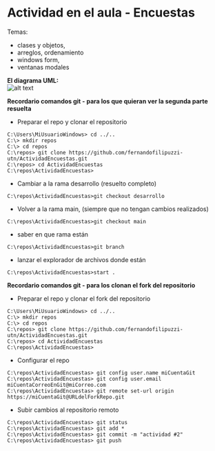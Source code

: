 # Actividad en el aula  - Encuestas

Temas:
   - clases y objetos, 
   - arreglos, ordenamiento
   - windows form, 
   - ventanas modales


**El diagrama UML:**<br/>
![alt text](https://github.com/fernandofilipuzzi-utn/ActividadEncuestas/blob/main/EncuestasMediosTransporte/EncuestasCMD/uml/encuesta.jpg)

**Recordario comandos git - para los que quieran ver la segunda parte resuelta**
- Preparar el repo y clonar el repositorio 
```
C:\Users\MiUsuarioWindows> cd ../..
C:\> mkdir repos
C:\> cd repos
C:\repos> git clone https://github.com/fernandofilipuzzi-utn/ActividadEncuestas.git
C:\repos> cd ActividadEncuestas
C:\repos\ActividadEncuestas> 
```

- Cambiar a la rama desarrollo (resuelto completo)
```
C:\repos\ActividadEncuestas>git checkout desarrollo
```

- Volver a la rama main, (siempre que no tengan cambios realizados)
```
C:\repos\ActividadEncuestas>git checkout main
```

- saber en que rama están
```
C:\repos\ActividadEncuestas>git branch
```

- lanzar el explorador de archivos donde están
```
C:\repos\ActividadEncuestas>start .
```

**Recordario comandos git - para los clonan el fork del repositorio**

- Preparar el repo y clonar el fork del repositorio 
```
C:\Users\MiUsuarioWindows> cd ../..
C:\> mkdir repos
C:\> cd repos
C:\repos> git clone https://github.com/fernandofilipuzzi-utn/ActividadEncuestas.git
C:\repos> cd ActividadEncuestas
C:\repos\ActividadEncuestas> 
```

- Configurar el repo
```
C:\repos\ActividadEncuestas> git config user.name miCuentaGit
C:\repos\ActividadEncuestas> git config user.email miCuentaCorreoEnGit@miCorreo.com
C:\repos\ActividadEncuestas> git remote set-url origin https://miCuentaGit@URLdelForkRepo.git
```

- Subir cambios al repositorio remoto
```
C:\repos\ActividadEncuestas> git status
C:\repos\ActividadEncuestas> git add *
C:\repos\ActividadEncuestas> git commit -m "actividad #2"
C:\repos\ActividadEncuestas> git push
```
